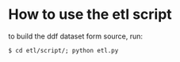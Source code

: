 # How to use the etl script

to build the ddf dataset form source, run:

```
$ cd etl/script/; python etl.py
```
